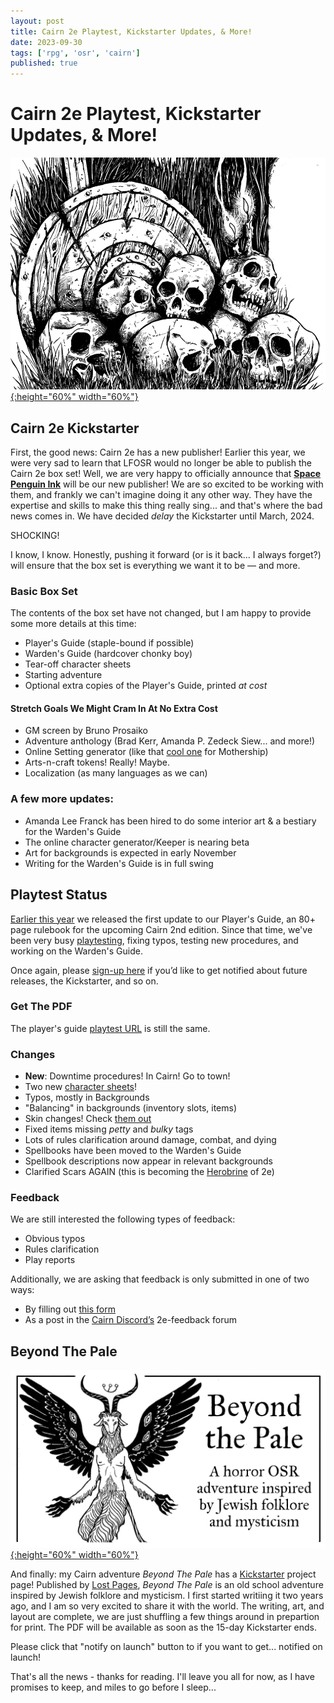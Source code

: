 ```yaml
---
layout: post
title: Cairn 2e Playtest, Kickstarter Updates, & More!
date: 2023-09-30
tags: ['rpg', 'osr', 'cairn']
published: true
---
```

    
# Cairn 2e Playtest, Kickstarter Updates, & More!

[![Alt text](/img/cairn/skulls.png "Click to make bigger"){:height="60%" width="60%"}](/img/cairn/skulls.png)

## Cairn 2e Kickstarter

First, the good news: Cairn 2e has a new publisher! Earlier this year, we were very sad to learn that LFOSR would no longer be able to publish the Cairn 2e box set! Well, we are very happy to officially announce that [**Space Penguin Ink**](https://spacepenguin.ink) will be our new publisher! We are so excited to be working with them, and frankly we can't imagine doing it any other way. They have the expertise and skills to make this thing really sing... and that's where the bad news comes in. We have decided _delay_ the Kickstarter until March, 2024.

SHOCKING!

I know, I know. Honestly, pushing it forward (or is it back... I always forget?) will ensure that the box set is everything we want it to be — and more.

### Basic Box Set

The contents of the box set have not changed, but I am happy to provide some more details at this time:  
- Player's Guide (staple-bound if possible)
- Warden's Guide (hardcover chonky boy)
- Tear-off character sheets
- Starting adventure
- Optional extra copies of the Player's Guide, printed _at cost_

#### Stretch Goals We Might Cram In At No Extra Cost

- GM screen by Bruno Prosaiko
- Adventure anthology (Brad Kerr, Amanda P. Zedeck Siew... and more!)
- Online Setting generator (like that [cool one](https://anodyneprintware.com/planets/) for Mothership)
- Arts-n-craft tokens! Really! Maybe.
- Localization (as many languages as we can)

### A few more updates:

- Amanda Lee Franck has been hired to do some interior art & a bestiary for the Warden's Guide
- The online character generator/Keeper is nearing beta
- Art for backgrounds is expected in early November
- Writing for the Warden's Guide is in full swing


## Playtest Status

[Earlier this year](https://newschoolrevolution.com/2023/07/10/cairn-2e-playtest) we released the first update to our Player's Guide, an 80+ page rulebook for the upcoming Cairn 2nd edition. Since that time, we've been very busy [playtesting](https://widdershinswanderings.bearblog.dev/blog/?q=Cairn%202e%20playtest), fixing typos, testing new procedures, and working on the Warden's Guide. 

Once again, please [sign-up here](https://tinyurl.com/cairn2e-news) if you’d like to get notified about future releases, the Kickstarter, and so on.

### Get The PDF

The player's guide [playtest URL](https://tinyurl.com/cairn-2e-player) is still the same.

### Changes

- **New**: Downtime procedures! In Cairn! Go to town!
- Two new [character sheets](https://drive.google.com/drive/folders/1tvRA6CBBqJ54mJuyRbfWpAtt43I18CHe?usp=sharing)!
- Typos, mostly in Backgrounds
- "Balancing" in backgrounds (inventory slots, items)
- Skin changes! Check [them out](https://cairnrpg.com/wip/2e/character-creation/#skin)
- Fixed items missing _petty_ and _bulky_ tags
- Lots of rules clarification around damage, combat, and dying
- Spellbooks have been moved to the Warden's Guide
- Spellbook descriptions now appear in relevant backgrounds
- Clarified Scars AGAIN (this is becoming the [Herobrine](https://minecraft.fandom.com/wiki/Herobrine) of 2e)

### Feedback

We are still interested the following types of feedback:
- Obvious typos
- Rules clarification
- Play reports

Additionally, we are asking that feedback is only submitted in one of two ways:  
- By filling out [this form](https://tinyurl.com/2e-feedback)
- As a post in the [Cairn Discord’s](https://discord.com/invite/K3dwaMap5X) 2e-feedback forum 

## Beyond The Pale

[![Alt text](/img/cairn/btp-ks-banner.png "Click to make bigger"){:height="60%" width="60%"}](/img/cairn/btp-ks-banner.png)

And finally: my Cairn adventure _Beyond The Pale_ has a [Kickstarter](https://www.kickstarter.com/projects/lost-pages/beyond-the-pale-a-folktale-adventure) project page! Published by [Lost Pages](https://www.lostpages.co.uk/), _Beyond The Pale_ is an old school adventure inspired by Jewish folklore and mysticism. I first started writiing it two years ago, and I am so very excited to share it with the world. The writing, art, and layout are complete, we are just shuffling a few things around in prepartion for print. The PDF will be available as soon as the 15-day Kickstarter ends. 

Please click that "notify on launch" button to if you want to get... notified on launch!

That's all the news - thanks for reading. I'll leave you all for now, as I have promises to keep, and miles to go before I sleep...